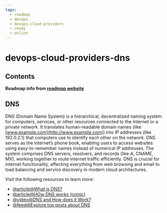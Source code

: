 ```yaml
---
tags:
  - roadmap
  - devops
  - devops-cloud-providers
  - ready
  - online
---
```


# devops-cloud-providers-dns

## Contents

__Roadmap info from [roadmap website](https://roadmap.sh/devops/dns@Vu955vdsYerCG8G6suqml)__

## DNS

DNS (Domain Name System) is a hierarchical, decentralized naming system for computers, services, or other resources connected to the Internet or a private network. It translates human-readable domain names (like [www.example.com](http://www.example.com)) into IP addresses (like 192.0.2.1) that computers use to identify each other on the network. DNS serves as the internet’s phone book, enabling users to access websites using easy-to-remember names instead of numerical IP addresses. The system comprises DNS servers, resolvers, and records (like A, CNAME, MX), working together to route internet traffic efficiently. DNS is crucial for internet functionality, affecting everything from web browsing and email to load balancing and service discovery in modern cloud architectures.

Visit the following resources to learn more:

* [@article@What is DNS?](https://www.cloudflare.com/en-gb/learning/dns/what-is-dns/)
* [@article@HOw DNS works (comic)](https://howdns.works/)
* [@video@DNS and How does it Work?](https://www.youtube.com/watch?v=Wj0od2ag5sk)
* [@feed@Explore top posts about DNS](https://app.daily.dev/tags/dns?ref=roadmapsh)
